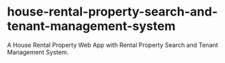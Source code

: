 # house-rental-property-search-and-tenant-management-system
A House Rental Property Web App with Rental Property Search and Tenant Management System.

